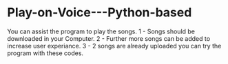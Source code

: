 # Play-on-Voice---Python-based
You can assist the program to play the songs.
   1 - Songs should be downloaded in your Computer.
   2 - Further more songs can be added to increase user experiance.
   3 - 2 songs are already uploaded you can try the program with these codes.
